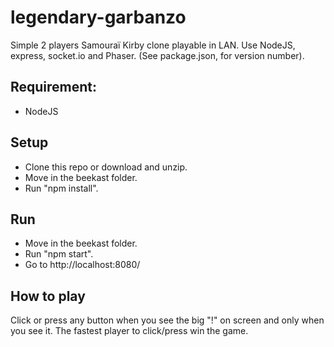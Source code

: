 # legendary-garbanzo
Simple 2 players Samouraï Kirby clone playable in LAN.
Use NodeJS, express, socket.io and Phaser. (See package.json, for version number).

## Requirement:
- NodeJS

## Setup
- Clone this repo or download and unzip.
- Move in the beekast folder.
- Run "npm install".

## Run
- Move in the beekast folder.
- Run "npm start".
- Go to http://localhost:8080/

## How to play
Click or press any button when you see the big "!" on screen and only when you see it.
The fastest player to click/press win the game.
 

